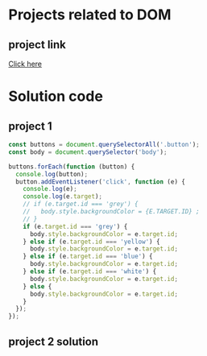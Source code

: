 # Projects related to DOM

## project link
[Click here](https://dom-project-chaiaurcode-r668efx8.stackblitz.io/1-colorChanger/index.html)

# Solution code

## project 1

```javascript
const buttons = document.querySelectorAll('.button');
const body = document.querySelector('body');

buttons.forEach(function (button) {
  console.log(button);
  button.addEventListener('click', function (e) {
    console.log(e);
    console.log(e.target);
    // if (e.target.id === 'grey') {
    //   body.style.backgroundColor = {E.TARGET.ID} ;
    // }
    if (e.target.id === 'grey') {
      body.style.backgroundColor = e.target.id;
    } else if (e.target.id === 'yellow') {
      body.style.backgroundColor = e.target.id;
    } else if (e.target.id === 'blue') {
      body.style.backgroundColor = e.target.id;
    } else if (e.target.id === 'white') {
      body.style.backgroundColor = e.target.id;
    } else {
      body.style.backgroundColor = e.target.id;
    }
  });
});


```

## project 2 solution